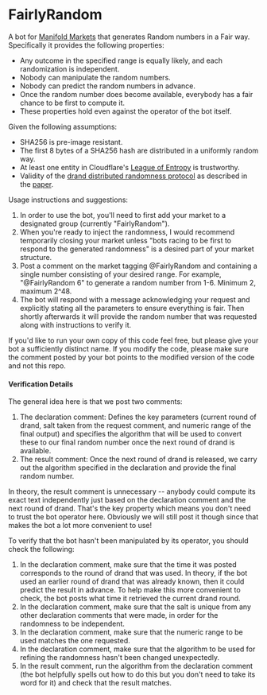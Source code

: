 # FairlyRandom

A bot for [Manifold Markets](https://manifold.markets/) that generates Random numbers in a Fair way. Specifically it provides the following properties:
 - Any outcome in the specified range is equally likely, and each randomization is independent.
 - Nobody can manipulate the random numbers.
 - Nobody can predict the random numbers in advance.
 - Once the random number does become available, everybody has a fair chance to be first to compute it.
 - These properties hold even against the operator of the bot itself.

Given the following assumptions:
 - SHA256 is pre-image resistant.
 - The first 8 bytes of a SHA256 hash are distributed in a uniformly random way.
 - At least one entity in Cloudflare's [League of Entropy](https://www.cloudflare.com/leagueofentropy/) is trustworthy.
 - Validity of the [drand distributed randomness protocol](https://blog.cloudflare.com/league-of-entropy/) as described in the [paper](https://www.ieee-security.org/TC/SP2017/papers/413.pdf).

Usage instructions and suggestions:
 1. In order to use the bot, you'll need to first add your market to a designated group (currently "FairlyRandom").
 2. When you're ready to inject the randomness, I would recommend temporarily closing your market unless
    "bots racing to be first to respond to the generated randomness" is a desired part of your market structure.
 3. Post a comment on the market tagging @FairlyRandom and containing a single number consisting of your desired range.
    For example, "@FairlyRandom 6" to generate a random number from 1-6. Minimum 2, maximum 2^48.
 4. The bot will respond with a message acknowledging your request and explicitly stating all the parameters to ensure everything is fair.
    Then shortly afterwards it will provide the random number that was requested along with instructions to verify it.

If you'd like to run your own copy of this code feel free, but please give your bot a sufficiently distinct name.
If you modify the code, please make sure the comment posted by your bot points to the modified version of the code and not this repo.

#### Verification Details

The general idea here is that we post two comments:
 1. The declaration comment: Defines the key parameters (current round of drand, salt taken from the request comment, and numeric range of the final output)
	and specifies the algorithm that will be used to convert these to our final random number once the next round of drand is available.
 2. The result comment: Once the next round of drand is released, we carry out the algorithm specified in the declaration and provide the final random number.

In theory, the result comment is unnecessary -- anybody could compute its exact text independently just based on the declaration comment and the next round of drand.
That's the key property which means you don't need to trust the bot operator here. Obviously we will still post it though since that makes the bot a lot more convenient
to use!

To verify that the bot hasn't been manipulated by its operator, you should check the following:
 1. In the declaration comment, make sure that the time it was posted corresponds to the round of drand that was used.
	In theory, if the bot used an earlier round of drand that was already known, then it could predict the result in advance.
	To help make this more convenient to check, the bot posts what time it retrieved the current drand round.
 2. In the declaration comment, make sure that the salt is unique from any other declaration comments that were made, in order for the randomness to be independent.
 3. In the declaration comment, make sure that the numeric range to be used matches the one requested.
 4. In the declaration comment, make sure that the algorithm to be used for refining the randomness hasn't been changed unexpectedly.
 5. In the result comment, run the algorithm from the declaration comment (the bot helpfully spells out how to do this but you don't need to take its word for it) and check
    that the result matches.
